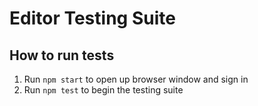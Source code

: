# Editor Testing Suite

## How to run tests

1. Run `npm start` to open up browser window and sign in
2. Run `npm test` to begin the testing suite